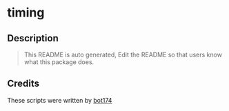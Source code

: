 # timing

## Description
> This README is auto generated, Edit the README so that users know what this package does.

## Credits
These scripts were written by [bot174](https://github.com/bot174)
